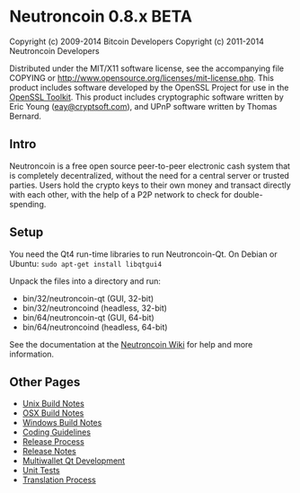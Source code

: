 Neutroncoin 0.8.x BETA
====================

Copyright (c) 2009-2014 Bitcoin Developers
Copyright (c) 2011-2014 Neutroncoin Developers

Distributed under the MIT/X11 software license, see the accompanying
file COPYING or http://www.opensource.org/licenses/mit-license.php.
This product includes software developed by the OpenSSL Project for use in the [OpenSSL Toolkit](http://www.openssl.org/). This product includes
cryptographic software written by Eric Young ([eay@cryptsoft.com](mailto:eay@cryptsoft.com)), and UPnP software written by Thomas Bernard.


Intro
---------------------
Neutroncoin is a free open source peer-to-peer electronic cash system that is
completely decentralized, without the need for a central server or trusted
parties.  Users hold the crypto keys to their own money and transact directly
with each other, with the help of a P2P network to check for double-spending.


Setup
---------------------
You need the Qt4 run-time libraries to run Neutroncoin-Qt. On Debian or Ubuntu:
	`sudo apt-get install libqtgui4`

Unpack the files into a directory and run:

- bin/32/neutroncoin-qt (GUI, 32-bit)
- bin/32/neutroncoind (headless, 32-bit)
- bin/64/neutroncoin-qt (GUI, 64-bit)
- bin/64/neutroncoind (headless, 64-bit)

See the documentation at the [Neutroncoin Wiki](http://neutroncoin.info)
for help and more information.


Other Pages
---------------------
- [Unix Build Notes](build-unix.md)
- [OSX Build Notes](build-osx.md)
- [Windows Build Notes](build-msw.md)
- [Coding Guidelines](coding.md)
- [Release Process](release-process.md)
- [Release Notes](release-notes.md)
- [Multiwallet Qt Development](multiwallet-qt.md)
- [Unit Tests](unit-tests.md)
- [Translation Process](translation_process.md)
